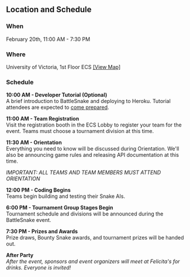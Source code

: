 ## Location and Schedule

### When
February 20th, 11:00 AM - 7:30 PM

### Where
University of Victoria, 1st Floor ECS [[View Map]](https://www.google.ca/maps/place/ECS+Building/@48.461031,-123.311752,18.8z/data=!4m2!3m1!1s0x548f7156497a7713:0x3b35f72ebd573b6f)

### Schedule

**10:00 AM - Developer Tutorial (Optional)** <br>
A brief introduction to BattleSnake and deploying to Heroku. Tutorial attendees are expected to [come prepared](#2-preparing).

**11:00 AM - Team Registration** <br>
Visit the registration booth in the ECS Lobby to register your team for the event. Teams must choose a tournament division at this time.

**11:30 AM - Orientation** <br>
Everything you need to know will be discussed during Orientation. We'll also be announcing game rules and releasing API documentation at this time.

_IMPORTANT: ALL TEAMS AND TEAM MEMBERS MUST ATTEND ORIENTATION_

**12:00 PM - Coding Begins** <br>
Teams begin building and testing their Snake AIs.


**6:00 PM - Tournament Group Stages Begin** <br>
Tournament schedule and divisions will be announced during the BattleSnake event.

**7:30 PM - Prizes and Awards** <br>
Prize draws, Bounty Snake awards, and tournament prizes will be handed out.

**After Party** <br>
_After the event, sponsors and event organizers will meet at Felicita's for drinks. Everyone is invited!_
